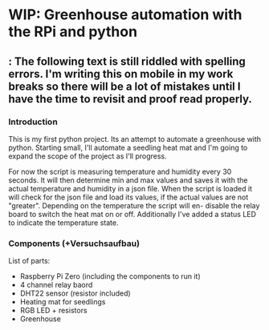 # WIP: Greenhouse automation with the RPi and python
## : The following text is still riddled with spelling errors. I'm writing this on mobile in my work breaks so there will be a lot of mistakes until I have the time to revisit and proof read properly.
### Introduction
This is my first python project. Its an attempt to automate a greenhouse with python. Starting small, I'll automate a seedling heat mat and I'm going to expand the scope of the project as I'll progress.

For now the script is measuring temperature and humidity every 30 seconds. It will then determine min and max values and saves it with the actual temperature and humidity in a json file. When the script is loaded it will check for the json file and load its values, if the actual values are not "greater". Depending on the temperature the script will en- disable the relay board to switch the heat mat on or off. Additionally I've added a status LED to indicate the temperature state.

### Components (+Versuchsaufbau)
List of parts:
* Raspberry Pi Zero (including the components to run it)
* 4 channel relay baord
* DHT22 sensor (resistor included)
* Heating mat for seedlings
* RGB LED + resistors
* Greenhouse
